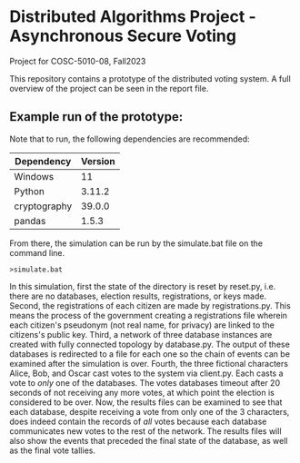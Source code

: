 # Distributed Algorithms Project - Asynchronous Secure Voting

Project for COSC-5010-08, Fall2023

This repository contains a prototype of the distributed voting system. A full overview of the project can be seen in the report file.

## Example run of the prototype:

Note that to run, the following dependencies are recommended:

| Dependency | Version |
|-----|---------|
| Windows | 11 |
| Python | 3.11.2 |   
| cryptography | 39.0.0 |
| pandas | 1.5.3 |

From there, the simulation can be run by the simulate.bat file on the command line.

`>simulate.bat`

In this simulation, first the state of the directory is reset by reset.py, i.e. there are no databases, election results, registrations, or keys made.
Second, the registrations of each citizen are made by registrations.py. This means the process of the government creating a registrations file wherein each citizen's
pseudonym (not real name, for privacy) are linked to the citizens's public key. Third, a network of three database instances are created with fully
connected topology by database.py. The output of these databases is redirected to a file for each one so the chain of events can be examined after the simulation
is over. Fourth, the three fictional characters Alice, Bob, and Oscar cast votes to the system via client.py.
Each casts a vote to *only* one of the databases. The votes databases timeout after 20 seconds of not receiving any more votes, at which point
the election is considered to be over.
Now, the results files can be examined to see that each database, despite receiving a vote from only one of the 3 characters,
does indeed contain the records of *all* votes because each database communicates new votes to the rest of the network. The results files will also
show the events that preceded the final state of the database, as well as the final vote tallies.
